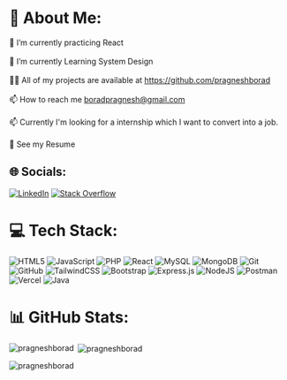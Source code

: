 # 💫 About Me:
🔭 I’m currently practicing React <br><br>🌱 I’m currently Learning System Design<br><br>👨‍💻 All of my projects are available at https://github.com/pragneshborad<br><br>📫 How to reach me boradpragnesh@gmail.com<br><br>📫 Currently I'm looking for a internship which I want to convert into a job.<br><br>📄 See my Resume 

## 🌐 Socials:
[![LinkedIn](https://img.shields.io/badge/LinkedIn-%230077B5.svg?logo=linkedin&logoColor=white)](https://www.linkedin.com/in/pragnesh-borad/) [![Stack Overflow](https://img.shields.io/badge/-Stackoverflow-FE7A16?logo=stack-overflow&logoColor=white)](https://stackoverflow.com/users/23160940/pragnesh-borad) 

# 💻 Tech Stack:
![HTML5](https://img.shields.io/badge/html5-%23E34F26.svg?style=for-the-badge&logo=html5&logoColor=white) 
![JavaScript](https://img.shields.io/badge/javascript-%23323330.svg?style=for-the-badge&logo=javascript&logoColor=%23F7DF1E) 
![PHP](https://img.shields.io/badge/php-%23777BB4.svg?style=for-the-badge&logo=php&logoColor=white) 
![React](https://img.shields.io/badge/react-%2320232a.svg?style=for-the-badge&logo=react&logoColor=%2361DAFB) 
![MySQL](https://img.shields.io/badge/mysql-4479A1.svg?style=for-the-badge&logo=mysql&logoColor=white) 
![MongoDB](https://img.shields.io/badge/MongoDB-%234ea94b.svg?style=for-the-badge&logo=mongodb&logoColor=white) 
![Git](https://img.shields.io/badge/git-%23F05033.svg?style=for-the-badge&logo=git&logoColor=white) 
![GitHub](https://img.shields.io/badge/github-%23121011.svg?style=for-the-badge&logo=github&logoColor=white) 
![TailwindCSS](https://img.shields.io/badge/tailwindcss-%2338B2AC.svg?style=for-the-badge&logo=tailwind-css&logoColor=white) 
![Bootstrap](https://img.shields.io/badge/bootstrap-%238511FA.svg?style=for-the-badge&logo=bootstrap&logoColor=white) 
![Express.js](https://img.shields.io/badge/express.js-%23404d59.svg?style=for-the-badge&logo=express&logoColor=%2361DAFB) 
![NodeJS](https://img.shields.io/badge/node.js-6DA55F?style=for-the-badge&logo=node.js&logoColor=white) 
![Postman](https://img.shields.io/badge/Postman-FF6C37?style=for-the-badge&logo=postman&logoColor=white) 
![Vercel](https://img.shields.io/badge/vercel-%23000000.svg?style=for-the-badge&logo=vercel&logoColor=white) 
![Java](https://img.shields.io/badge/java-%23ED8B00.svg?style=for-the-badge&logo=openjdk&logoColor=white) 

# 📊 GitHub Stats:

<p><img align="left" src="https://github-readme-stats.vercel.app/api/top-langs?username=pragneshborad&show_icons=true&locale=en&layout=compact" alt="pragneshborad" /></p>

<p>&nbsp;<img align="center" src="https://github-readme-stats.vercel.app/api?username=pragneshborad&show_icons=true&locale=en" alt="pragneshborad" /></p>

<p><img align="center" src="https://github-readme-streak-stats.herokuapp.com/?user=pragneshborad&" alt="pragneshborad" /></p>
